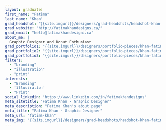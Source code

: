 ```yaml
---
layout: graduates
first_name: "Fatima"
last_name: "Khan"
grad_headshot: "{{site.imgurl}}/designers/grad-headshots/headshot-khan-fatima.jpg"
grad_website: "http://fatimakhandesigns.ca/"
grad_email: "hello@fatimakhandesigns.ca"
about_me: |
  Graphic Designer and Donut Enthusiast.
grad_portfolio1: "{{site.imgurl}}/designers/portfolio-pieces/khan-fatima-portfolio1.jpg"
grad_portfolio2: "{{site.imgurl}}/designers/portfolio-pieces/khan-fatima-portfolio2.jpg"
grad_portfolio3: "{{site.imgurl}}/designers/portfolio-pieces/khan-fatima-portfolio3.jpg"
filters:
  - "branding"
  - "illustration"
  - "print"
interests:
  - "Branding"
  - "Illustration"
  - "Print"
social_linkedin: "https://www.linkedin.com/in/fatimakhandesigns"
meta_sitetitle: "Fatima Khan · Graphic Designer"
meta_description: "Fatima Khan's about page"
meta_title: "Fatima Khan · Graphic Designer"
meta_url: "fatima-khan"
meta_img: "{{site.imgurl}}/designers/grad-headshots/headshot-khan-fatima.jpg"
---
```

